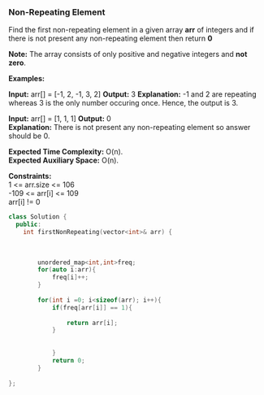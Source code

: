 ﻿
### Non-Repeating Element

Find the first non-repeating element in a given array **arr** of integers and if there is not present any non-repeating element then return **0**

**Note:** The array consists of only positive and negative integers and **not zero**.

**Examples:**

**Input:** arr[] = [-1, 2, -1, 3, 2]
**Output:** 3
**Explanation:** -1 and 2 are repeating whereas 3 is the only number occuring once. Hence, the output is 3. 

**Input:** arr[] = [1, 1, 1]
**Output:** 0  
**Explanation:** There is not present any non-repeating element so answer should be 0.

**Expected Time Complexity:** O(n).  
**Expected Auxiliary Space:** O(n).

**Constraints:**  
1 <= arr.size <= 106  
-109 <= arr[i]  <= 109  
arr[i] != 0

```cpp
class Solution {
  public:
    int firstNonRepeating(vector<int>& arr) {
     
        
        
        unordered_map<int,int>freq;
        for(auto i:arr){
            freq[i]++;
        }
        
        for(int i =0; i<sizeof(arr); i++){
            if(freq[arr[i]] == 1){
                
                return arr[i];
            }
            
                
            }
            return 0;
        }
    
};


